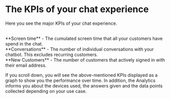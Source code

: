 # The KPIs of your chat experience

Here you see the major KPIs of your chat experience. 

<br>
**Screen time** - The cumulated screen time that all your customers have spend in the chat.<br>
**Conversations** - The number of individual conversations with your chatbot. This excludes recurring customers.<br>
**New Customers** - The number of customers that actively signed in with their email address. <br>

If you scroll down, you will see the above-mentioned KPIs displayed as a graph to show you the performance over time.
In addition, the Analytics informs you about the devices used, the answers given and the data points collected depending on your use case.

